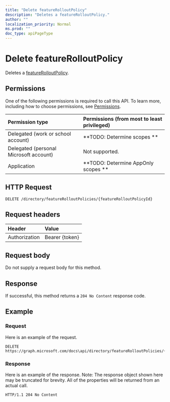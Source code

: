 ```yaml
---
title: "Delete featureRolloutPolicy"
description: "Deletes a featureRolloutPolicy."
author: ""
localization_priority: Normal
ms.prod: ""
doc_type: apiPageType
---
```


# Delete featureRolloutPolicy

Deletes a [featureRolloutPolicy](../resources/featurerolloutpolicy.md).

## Permissions
One of the following permissions is required to call this API. To learn more, including how to choose permissions, see [Permissions](/concepts/permissions-reference.md).

|Permission type|Permissions (from most to least privileged)|
|:---|:---|
|Delegated (work or school account)|**TODO: Determine scopes **|
|Delegated (personal Microsoft account)|Not supported.|
|Application|**TODO: Determine AppOnly scopes **|

## HTTP Request
<!-- {
  "blockType": "ignored"
}
-->
``` http
DELETE /directory/featureRolloutPolicies/{featureRolloutPolicyId}
```

## Request headers
|Header|Value|
|:---|:---|
|Authorization|Bearer {token}|

## Request body
Do not supply a request body for this method.

## Response
If successful, this method returns a `204 No Content` response code.

## Example

### Request
Here is an example of the request.
<!-- {
  "blockType": "request",
  "name": "delete_featurerolloutpolicy"
}
-->
``` http
DELETE https://graph.microsoft.com/docs\api/directory/featureRolloutPolicies/{featureRolloutPolicyId}
```

### Response
Here is an example of the response. Note: The response object shown here may be truncated for brevity. All of the properties will be returned from an actual call.
<!-- {
  "blockType": "response",
  "truncated": true
}
-->
``` http
HTTP/1.1 204 No Content
```

